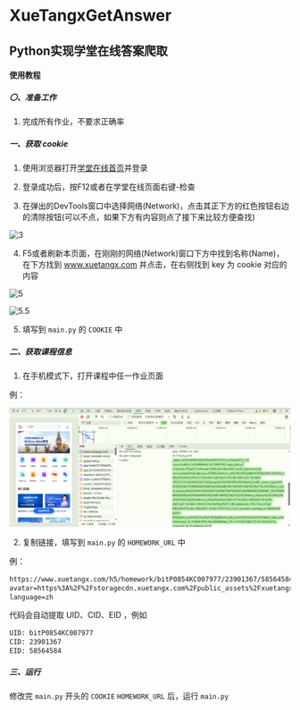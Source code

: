 # XueTangxGetAnswer
 Python实现学堂在线答案爬取
-------------------------------------
#### 使用教程

##### 〇、准备工作

1. 完成所有作业，不要求正确率

##### 一、获取 cookie

1. 使用浏览器打开[学堂在线首页](https://www.xuetangx.com/)并登录

2. 登录成功后，按F12或者在学堂在线页面右键-检查  

3. 在弹出的DevTools窗口中选择网络(Network)，点击其正下方的红色按钮右边的清除按钮(可以不点，如果下方有内容则点了接下来比较方便查找)  

![3](images/3.png)

4. F5或者刷新本页面，在刚刚的网络(Network)窗口下方中找到名称(Name)，在下方找到 www.xuetangx.com 并点击，在右侧找到 key 为 cookie 对应的内容

![5](images/5.png)

![5.5](images/5.5.png)

5. 填写到 `main.py` 的 `COOKIE` 中

##### 二、获取课程信息

1. 在手机模式下，打开课程中任一作业页面

例：

![2-1](images/2-1.jpg)

2. 复制链接，填写到 `main.py` 的 `HOMEWORK_URL` 中

例：

```
https://www.xuetangx.com/h5/homework/bitP0854KC007977/23901367/58564584?avatar=https%3A%2F%2Fstoragecdn.xuetangx.com%2Fpublic_assets%2Fxuetangx%2Fimages%2Fb6ce32912ffa1c5959b0da6ceb9ce27e.avatar%402x.png&name=&user_number=null&term=latest&university_id=0&user_role=null&sessionid=null&csrftoken=undefined&xtbz=xt&django-language=zh
```

代码会自动提取 UID、CID、EID ，例如

```
UID: bitP0854KC007977
CID: 23901367
EID: 58564584
```

##### 三、运行

修改完 `main.py` 开头的 `COOKIE` `HOMEWORK_URL` 后，运行 `main.py`